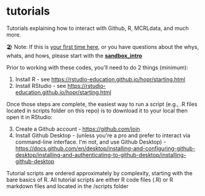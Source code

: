 # tutorials
Tutorials explaining how to interact with Github, R, MCRLdata, and much more. 

🏖️ Note: If this is <ins>your first time here</ins>, or you have questions about the whys, whats, and hows, please start with the **[sandbox_intro](https://github.com/MCRLdata-Sandbox/.github/blob/main/sandbox_intro.md)**

Prior to working with these codes, you'll need to do 2 things (minimum):

  1. Install R - see https://rstudio-education.github.io/hopr/starting.html
  2. Install RStudio - see https://rstudio-education.github.io/hopr/starting.html

Once those steps are complete, the easiest way to run a script (e.g., .R files located in scripts folder on this repo) is to download it to your local then open it in RStudio:  

  3. Create a Github account - https://github.com/join
  4. Install Github Desktop - (unless you're a pro and prefer to interact via command-line interface. I'm not, and use Github Desktop) - https://docs.github.com/en/desktop/installing-and-configuring-github-desktop/installing-and-authenticating-to-github-desktop/installing-github-desktop

Tutorial scripts are ordered approximately by complexity, starting with the bare basics of R. All tutorial scripts are either R code files (.R) or R markdown files and located in the /scripts folder


